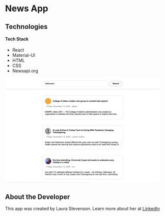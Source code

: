 News App
=======

Technologies
------------

#### Tech Stack
* React
* Material-UI
* HTML
* CSS
* Newsapi.org

![alt text](https://github.com/LauraJaneStevenson/news-app/blob/master/news-app/news-img.png "Logo Title Text 1")

About the Developer
-------------------

This app was created by Laura Stevenson. Learn more about her at [LinkedIn](https://www.linkedin.com/in/laura-stevenson-design)
